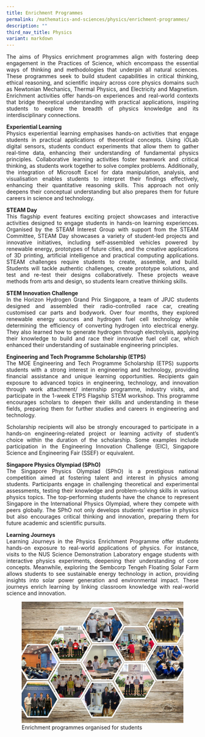 ```yaml
---
title: Enrichment Programmes
permalink: /mathematics-and-sciences/physics/enrichment-programmes/
description: ""
third_nav_title: Physics
variant: markdown
---
```

<div align="justify">

<p>The aims of Physics enrichment programmes align with fostering deep engagement in the Practices of Science, which encompass the essential ways of thinking and methodologies that underpin all natural sciences. These programmes seek to build student capabilities in critical thinking, ethical reasoning, and scientific inquiry across core physics domains such as Newtonian Mechanics, Thermal Physics, and Electricity and Magnetism. Enrichment activities offer hands-on experiences and real-world contexts that bridge theoretical understanding with practical applications, inspiring students to explore the breadth of physics knowledge and its interdisciplinary connections.</p>
	
<p><b>Experiential Learning</b>
<br>Physics experiential learning emphasises hands-on activities that engage students in practical applications of theoretical concepts. Using iOLab digital sensors, students conduct experiments that allow them to gather real-time data, enhancing their understanding of fundamental physics principles. Collaborative learning activities foster teamwork and critical thinking, as students work together to solve complex problems. Additionally, the integration of Microsoft Excel for data manipulation, analysis, and visualisation enables students to interpret their findings effectively, enhancing their quantitative reasoning skills. This approach not only deepens their conceptual understanding but also prepares them for future careers in science and technology.</p>
	
<p><b>STEAM Day</b>
<br>This flagship event features exciting project showcases and interactive activities designed to engage students in hands-on learning experiences. Organised by the STEAM Interest Group with support from the STEAM Committee, STEAM Day showcases a variety of student-led projects and innovative initiatives, including self-assembled vehicles powered by renewable energy, prototypes of future cities, and the creative applications of 3D printing, artificial intelligence and practical computing applications. STEAM challenges require students to create, assemble, and build. Students will tackle authentic challenges, create prototype solutions, and test and re-test their designs collaboratively. These projects weave methods from arts and design, so students learn creative thinking skills.</p>	

<p><b>STEM Innovation Challenge</b>
<br>In the Horizon Hydrogen Grand Prix Singapore, a team of JPJC students designed and assembled their radio-controlled race car, creating customised car parts and bodywork. Over four months, they explored renewable energy sources and hydrogen fuel cell technology while determining the efficiency of converting hydrogen into electrical energy. They also learned how to generate hydrogen through electrolysis, applying their knowledge to build and race their innovative fuel cell car, which enhanced their understanding of sustainable engineering principles.</p>	
	

<p><b>Engineering and Tech Programme Scholarship (ETPS)</b>
<br>The MOE Engineering and Tech Programme Scholarship (ETPS) supports students with a strong interest in engineering and technology, providing financial assistance and unique learning opportunities. Recipients gain exposure to advanced topics in engineering, technology, and innovation through work attachment/ internship programme, industry visits, and participate in the 1-week ETPS Flagship STEM workshop. This programme encourages scholars to deepen their skills and understanding in these fields, preparing them for further studies and careers in engineering and technology.

Scholarship recipients will also be strongly encouraged to participate in a hands-on engineering-related project or learning activity of student’s choice within the duration of the scholarship. Some examples include participation in the Engineering Innovation Challenge (EIC), Singapore Science and Engineering Fair (SSEF) or equivalent.
</p>		

<p><b>Singapore Physics Olympiad (SPhO)</b>
<br>The Singapore Physics Olympiad (SPhO) is a prestigious national competition aimed at fostering talent and interest in physics among students. Participants engage in challenging theoretical and experimental assessments, testing their knowledge and problem-solving skills in various physics topics. The top-performing students have the chance to represent Singapore in the International Physics Olympiad, where they compete with peers globally. The SPhO not only develops students' expertise in physics but also encourages critical thinking and innovation, preparing them for future academic and scientific pursuits.
</p>		
	

<p><b>Learning Journeys</b>
<br>Learning Journeys in the Physics Enrichment Programme offer students hands-on exposure to real-world applications of physics. For instance, visits to the NUS Science Demonstration Laboratory engage students with interactive physics experiments, deepening their understanding of core concepts. Meanwhile, exploring the Sembcorp Tengeh Floating Solar Farm allows students to see sustainable energy technology in action, providing insights into solar power generation and environmental impact. These journeys enrich learning by linking classroom knowledge with real-world science and innovation.
</p>		
	
<figure>
<img src="/images/Curriculum/Physics/25_Physics_Enrichment.jpg">Enrichment programmes organised for students
</figure>	

</div>
